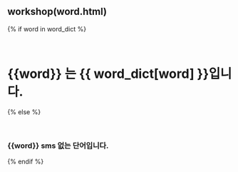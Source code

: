## workshop(word.html)

{% if word in word_dict %}

​    <h1>{{word}} 는 {{ word_dict[word] }}입니다.</h1>

{% else %}

​    <h3>{{word}} sms 없는 단어입니다.</h3>

{% endif %}